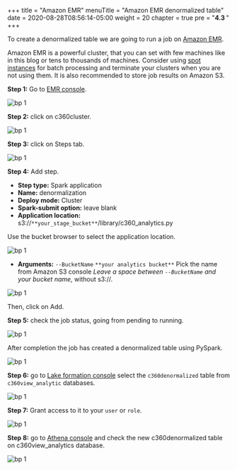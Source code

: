 +++
title = "Amazon EMR"
menuTitle = "Amazon EMR denormalized table"
date = 2020-08-28T08:56:14-05:00
weight = 20
chapter = true
pre = "<b>4.3 </b>"
+++

To create a denormalized table we are going to run a job on [Amazon EMR](https://aws.amazon.com/emr/?nc1=h_ls).

Amazon EMR is a powerful cluster, that you can set with few machines like in this blog or tens to thousands of machines. Consider using [spot instances](https://docs.aws.amazon.com/emr/latest/ManagementGuide/emr-instance-purchasing-options.html) for batch processing and terminate your clusters when you are not using them. It is also recommended to store job results on Amazon S3.

**Step 1:** Go to [EMR console](https://us-west-2.console.aws.amazon.com/elasticmapreduce/home?region=us-west-2).

![bp 1](/images/emr/pic-em01.png)


**Step 2:** click on c360cluster.

![bp 1](/images/emr/pic-em02.png)

**Step 3:** click on Steps tab.

![bp 1](/images/emr/pic-em03.png)

**Step 4:** Add step.

*	**Step type:** Spark application
*	**Name:** denormalization
*	**Deploy mode:** Cluster
*	**Spark-submit option:** leave blank
*	**Application location:** s3://`**your_stage_bucket**`/library/c360_analytics.py

Use the bucket browser to select the application location.

![bp 1](/images/emr/pic-em04.png)

*	**Arguments:** `--BucketName` `**your analytics bucket**`
Pick the name from Amazon S3 console
*Leave a space between `--BucketName` and your bucket name*,  without s3://.

![bp 1](/images/emr/pic-em05.png)

Then, click on Add.


**Step 5:** check the job status, going from pending to running.

![bp 1](/images/emr/pic-em06.png)

After completion the job has created a denormalized table using PySpark.

![bp 1](/images/emr/pic-em07.png)

**Step 6:** go to [Lake formation console](https://us-west-2.console.aws.amazon.com/lakeformation/home?region=us-west-2#tables) select the `c360denormalized` table from `c360view_analytic` databases.

![bp 1](/images/emr/pic-em09.png)

**Step 7:** Grant access to it to your `user` or `role`.

![bp 1](/images/emr/pic-em10.png)

**Step 8:** go to [Athena console](https://us-west-2.console.aws.amazon.com/athena/home?region=us-west-2#query) and check the new c360denormalized table on c360view_analytics database.

![bp 1](/images/emr/pic-em08.png)
